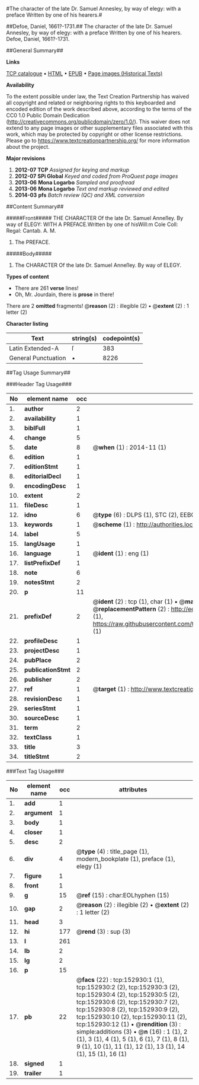 #The character of the late Dr. Samuel Annesley, by way of elegy: with a preface Written by one of his hearers.#

##Defoe, Daniel, 1661?-1731.##
The character of the late Dr. Samuel Annesley, by way of elegy: with a preface Written by one of his hearers.
Defoe, Daniel, 1661?-1731.

##General Summary##

**Links**

[TCP catalogue](http://www.ota.ox.ac.uk/tcp/)  • 
[HTML](http://tei.it.ox.ac.uk/tcp/Texts-HTML/free/A82/A82278.html)  • 
[EPUB](http://tei.it.ox.ac.uk/tcp/Texts-EPUB/free/A82/A82278.epub) • 
[Page images (Historical Texts)](https://historicaltexts.jisc.ac.uk/eebo-99895491e)

**Availability**

To the extent possible under law, the Text Creation Partnership has waived all copyright and related or neighboring rights to this keyboarded and encoded edition of the work described above, according to the terms of the CC0 1.0 Public Domain Dedication (http://creativecommons.org/publicdomain/zero/1.0/). This waiver does not extend to any page images or other supplementary files associated with this work, which may be protected by copyright or other license restrictions. Please go to https://www.textcreationpartnership.org/ for more information about the project.

**Major revisions**

1. __2012-07__ __TCP__ *Assigned for keying and markup*
1. __2012-07__ __SPi Global__ *Keyed and coded from ProQuest page images*
1. __2013-06__ __Mona Logarbo__ *Sampled and proofread*
1. __2013-06__ __Mona Logarbo__ *Text and markup reviewed and edited*
1. __2014-03__ __pfs__ *Batch review (QC) and XML conversion*

##Content Summary##

#####Front#####
THE CHARACTER Of the late Dr. Samuel Anneſley. By way of ELEGY: WITH A PREFACE.Written by one of hisWill:m Cole Coll: Regal: Cantab. A. M.
1. The PREFACE.

#####Body#####

1. The CHARACTER Of the late Dr. Samuel Anneſley. By way of ELEGY.

**Types of content**

  * There are 261 **verse** lines!
  * Oh, Mr. Jourdain, there is **prose** in there!

There are 2 **omitted** fragments! 
 @__reason__ (2) : illegible (2)  •  @__extent__ (2) : 1 letter (2)

**Character listing**


|Text|string(s)|codepoint(s)|
|---|---|---|
|Latin Extended-A|ſ|383|
|General Punctuation|•|8226|

##Tag Usage Summary##

###Header Tag Usage###

|No|element name|occ|attributes|
|---|---|---|---|
|1.|__author__|2||
|2.|__availability__|1||
|3.|__biblFull__|1||
|4.|__change__|5||
|5.|__date__|8| @__when__ (1) : 2014-11 (1)|
|6.|__edition__|1||
|7.|__editionStmt__|1||
|8.|__editorialDecl__|1||
|9.|__encodingDesc__|1||
|10.|__extent__|2||
|11.|__fileDesc__|1||
|12.|__idno__|6| @__type__ (6) : DLPS (1), STC (2), EEBO-CITATION (1), PROQUEST (1), VID (1)|
|13.|__keywords__|1| @__scheme__ (1) : http://authorities.loc.gov/ (1)|
|14.|__label__|5||
|15.|__langUsage__|1||
|16.|__language__|1| @__ident__ (1) : eng (1)|
|17.|__listPrefixDef__|1||
|18.|__note__|6||
|19.|__notesStmt__|2||
|20.|__p__|11||
|21.|__prefixDef__|2| @__ident__ (2) : tcp (1), char (1)  •  @__matchPattern__ (2) : ([0-9\-]+):([0-9IVX]+) (1), (.+) (1)  •  @__replacementPattern__ (2) : http://eebo.chadwyck.com/downloadtiff?vid=$1&page=$2 (1), https://raw.githubusercontent.com/textcreationpartnership/Texts/master/tcpchars.xml#$1 (1)|
|22.|__profileDesc__|1||
|23.|__projectDesc__|1||
|24.|__pubPlace__|2||
|25.|__publicationStmt__|2||
|26.|__publisher__|2||
|27.|__ref__|1| @__target__ (1) : http://www.textcreationpartnership.org/docs/. (1)|
|28.|__revisionDesc__|1||
|29.|__seriesStmt__|1||
|30.|__sourceDesc__|1||
|31.|__term__|2||
|32.|__textClass__|1||
|33.|__title__|3||
|34.|__titleStmt__|2||


###Text Tag Usage###

|No|element name|occ|attributes|
|---|---|---|---|
|1.|__add__|1||
|2.|__argument__|1||
|3.|__body__|1||
|4.|__closer__|1||
|5.|__desc__|2||
|6.|__div__|4| @__type__ (4) : title_page (1), modern_bookplate (1), preface (1), elegy (1)|
|7.|__figure__|1||
|8.|__front__|1||
|9.|__g__|15| @__ref__ (15) : char:EOLhyphen (15)|
|10.|__gap__|2| @__reason__ (2) : illegible (2)  •  @__extent__ (2) : 1 letter (2)|
|11.|__head__|3||
|12.|__hi__|177| @__rend__ (3) : sup (3)|
|13.|__l__|261||
|14.|__lb__|2||
|15.|__lg__|2||
|16.|__p__|15||
|17.|__pb__|22| @__facs__ (22) : tcp:152930:1 (1), tcp:152930:2 (2), tcp:152930:3 (2), tcp:152930:4 (2), tcp:152930:5 (2), tcp:152930:6 (2), tcp:152930:7 (2), tcp:152930:8 (2), tcp:152930:9 (2), tcp:152930:10 (2), tcp:152930:11 (2), tcp:152930:12 (1)  •  @__rendition__ (3) : simple:additions (3)  •  @__n__ (16) : 1 (1), 2 (1), 3 (1), 4 (1), 5 (1), 6 (1), 7 (1), 8 (1), 9 (1), 10 (1), 11 (1), 12 (1), 13 (1), 14 (1), 15 (1), 16 (1)|
|18.|__signed__|1||
|19.|__trailer__|1||

